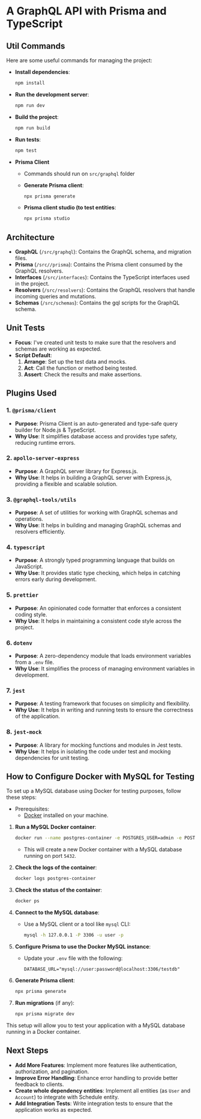 # A GraphQL API with Prisma and TypeScript

## Util Commands

Here are some useful commands for managing the project:

- **Install dependencies**:

  ```sh
  npm install
  ```

- **Run the development server**:

  ```sh
  npm run dev
  ```

- **Build the project**:

  ```sh
  npm run build
  ```

- **Run tests**:

  ```sh
  npm test
  ```

- **Prisma Client**

  - Commands should run on `src/graphql` folder
  - **Generate Prisma client**:

    ```sh
    npx prisma generate
    ```

  - **Prisma client studio (to test entities**:
    ```sh
    npx prisma studio
    ```

## Architecture

- **GraphQL** (`/src/graphql`): Contains the GraphQL schema, and migration files.
- **Prisma** (`/src//prisma`): Contains the Prisma client consumed by the GraphQL resolvers.
- **Interfaces** (`/src/interfaces`): Contains the TypeScript interfaces used in the project.
- **Resolvers** (`/src/resolvers`): Contains the GraphQL resolvers that handle incoming queries and mutations.
- **Schemas** (`/src/schemas`): Contains the gql scripts for the GraphQL schema.

## Unit Tests

- **Focus**: I've created unit tests to make sure that the resolvers and schemas are working as expected.
- **Script Default**:
  1. **Arrange**: Set up the test data and mocks.
  2. **Act**: Call the function or method being tested.
  3. **Assert**: Check the results and make assertions.

## Plugins Used

### 1. `@prisma/client`

- **Purpose**: Prisma Client is an auto-generated and type-safe query builder for Node.js & TypeScript.
- **Why Use**: It simplifies database access and provides type safety, reducing runtime errors.

### 2. `apollo-server-express`

- **Purpose**: A GraphQL server library for Express.js.
- **Why Use**: It helps in building a GraphQL server with Express.js, providing a flexible and scalable solution.

### 3. `@graphql-tools/utils`

- **Purpose**: A set of utilities for working with GraphQL schemas and operations.
- **Why Use**: It helps in building and managing GraphQL schemas and resolvers efficiently.

### 4. `typescript`

- **Purpose**: A strongly typed programming language that builds on JavaScript.
- **Why Use**: It provides static type checking, which helps in catching errors early during development.

### 5. `prettier`

- **Purpose**: An opinionated code formatter that enforces a consistent coding style.
- **Why Use**: It helps in maintaining a consistent code style across the project.

### 6. `dotenv`

- **Purpose**: A zero-dependency module that loads environment variables from a `.env` file.
- **Why Use**: It simplifies the process of managing environment variables in development.

### 7. `jest`

- **Purpose**: A testing framework that focuses on simplicity and flexibility.
- **Why Use**: It helps in writing and running tests to ensure the correctness of the application.

### 8. `jest-mock`

- **Purpose**: A library for mocking functions and modules in Jest tests.
- **Why Use**: It helps in isolating the code under test and mocking dependencies for unit testing.

## How to Configure Docker with MySQL for Testing

To set up a MySQL database using Docker for testing purposes, follow these steps:

- Prerequisites:
  - [Docker](https://www.docker.com/get-started) installed on your machine.

1. **Run a MySQL Docker container**:

   ```sh
   docker run --name postgres-container -e POSTGRES_USER=admin -e POSTGRES_PASSWORD=admin -e POSTGRES_DB=mydb -p 5432:5432 -d postgres
   ```

   - This will create a new Docker container with a MySQL database running on port `5432`.

2. **Check the logs of the container**:

   ```sh
   docker logs postgres-container
   ```

3. **Check the status of the container**:

   ```sh
   docker ps
   ```

4. **Connect to the MySQL database**:

   - Use a MySQL client or a tool like `mysql` CLI:
     ```sh
     mysql -h 127.0.0.1 -P 3306 -u user -p
     ```

5. **Configure Prisma to use the Docker MySQL instance**:

   - Update your `.env` file with the following:
     ```env
     DATABASE_URL="mysql://user:password@localhost:3306/testdb"
     ```

6. **Generate Prisma client**:

   ```sh
   npx prisma generate
   ```

7. **Run migrations** (if any):
   ```sh
   npx prisma migrate dev
   ```

This setup will allow you to test your application with a MySQL database running in a Docker container.

## Next Steps

- **Add More Features**: Implement more features like authentication, authorization, and pagination.
- **Improve Error Handling**: Enhance error handling to provide better feedback to clients.
- **Create whole dependency entities**: Implement all entities (as `User` and `Account`) to integrate with Schedule entity.
- **Add Integration Tests**: Write integration tests to ensure that the application works as expected.
